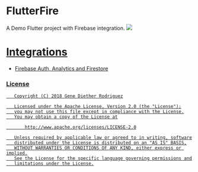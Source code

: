 # FlutterFire
A Demo Flutter project with Firebase integration.
![](https://drive.google.com/uc?export=view&id=1VmlufO566KDqAaq5AJCGc9ZyJ1N3-sAW)    

<a href="https://drive.google.com/uc?export=view&id=1VmlufO566KDqAaq5AJCGc9ZyJ1N3-sAW">

# Integrations
- Firebase Auth, Analytics and Firestore

### License
```
   Copyright (C) 2018 Gene Diether Rodriguez

   Licensed under the Apache License, Version 2.0 (the "License");
   you may not use this file except in compliance with the License.
   You may obtain a copy of the License at

       http://www.apache.org/licenses/LICENSE-2.0

   Unless required by applicable law or agreed to in writing, software
   distributed under the License is distributed on an "AS IS" BASIS,
   WITHOUT WARRANTIES OR CONDITIONS OF ANY KIND, either express or implied.
   See the License for the specific language governing permissions and
   limitations under the License.
```
